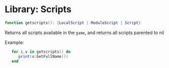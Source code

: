 # Library: Scripts

```lua
function getscripts(): {LocalScript | ModuleScript | Script}
```

Returns all scripts available in the `game`, and returns all scripts parented to nil

Example:

```lua
   for i,v in getscripts() do
      print(v:GetFullName())
   end
```
